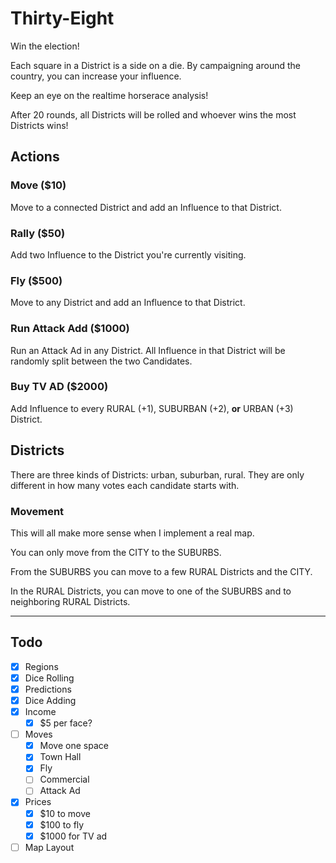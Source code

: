 # Thirty-Eight

Win the election!

Each square in a District is a side on a die. By campaigning around the country, you can increase your influence.

Keep an eye on the realtime horserace analysis!

After 20 rounds, all Districts will be rolled and whoever wins the most Districts wins!

## Actions

### Move ($10)

Move to a connected District and add an Influence to that District.

### Rally ($50)

Add two Influence to the District you're currently visiting.

### Fly ($500)

Move to any District and add an Influence to that District.

### Run Attack Add ($1000)

Run an Attack Ad in any District. All Influence in that District will be randomly split between the two Candidates.

### Buy TV AD ($2000)

Add Influence to every RURAL (+1), SUBURBAN (+2), **or** URBAN (+3) District.

## Districts

There are three kinds of Districts: urban, suburban, rural. They are only different in how many votes each candidate starts with.

### Movement

This will all make more sense when I implement a real map.

You can only move from the CITY to the SUBURBS.

From the SUBURBS you can move to a few RURAL Districts and the CITY.

In the RURAL Districts, you can move to one of the SUBURBS and to neighboring RURAL Districts.

-----

## Todo

- [x] Regions
- [x] Dice Rolling
- [x] Predictions
- [x] Dice Adding
- [x] Income
  - [x] \$5 per face?
- [ ] Moves
  - [x] Move one space
  - [x] Town Hall
  - [x] Fly
  - [ ] Commercial
  - [ ] Attack Ad
- [x] Prices
  - [x] \$10 to move
  - [x] \$100 to fly
  - [x] \$1000 for TV ad
- [ ] Map Layout
